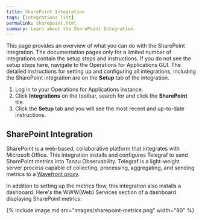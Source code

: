 ```yaml
---
title: SharePoint Integration
tags: [integrations list]
permalink: sharepoint.html
summary: Learn about the SharePoint Integration.
---
```


This page provides an overview of what you can do with the SharePoint integration. The documentation pages only for a limited number of integrations contain the setup steps and instructions. If you do not see the setup steps here, navigate to the Operations for Applications GUI. The detailed instructions for setting up and configuring all integrations, including the SharePoint integration are on the **Setup** tab of the integration.

1. Log in to your Operations for Applications instance. 
2. Click **Integrations** on the toolbar, search for and click the **SharePoint** tile. 
3. Click the **Setup** tab and you will see the most recent and up-to-date instructions.

## SharePoint Integration

SharePoint is a web-based, collaborative platform that integrates with Microsoft Office.
This integration installs and configures Telegraf to send SharePoint metrics into Tanzu Observability. Telegraf is a light-weight server process capable of collecting, processing, aggregating, and sending metrics to a [Wavefront proxy](https://docs.wavefront.com/proxies.html).

In addition to setting up the metrics flow, this integration also installs a dashboard. Here's the WWW(Web) Services section of a dashboard displaying SharePoint metrics:

{% include image.md src="images/sharepoint-metrics.png" width="80" %}




